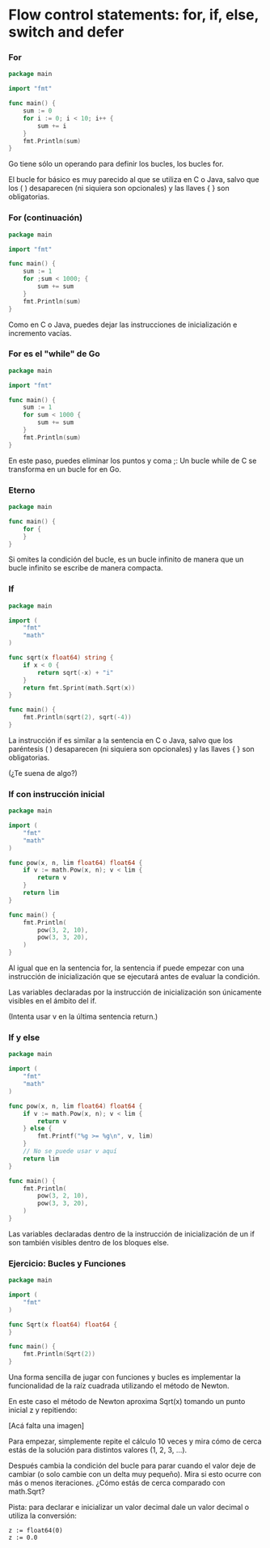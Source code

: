# Flow control statements: for, if, else, switch and defer

### For
```go
package main

import "fmt"

func main() {
    sum := 0
    for i := 0; i < 10; i++ {
        sum += i
    }
    fmt.Println(sum)
}

```
Go tiene sólo un operando para definir los bucles, los bucles for.

El bucle for básico es muy parecido al que se utiliza en C o Java, salvo que los ( ) desaparecen (ni siquiera son opcionales) y las llaves { } son obligatorias.


### For (continuación)
```go
package main

import "fmt"

func main() {
    sum := 1
    for ;sum < 1000; {
        sum += sum
    }
    fmt.Println(sum)
}

```
Como en C o Java, puedes dejar las instrucciones de inicialización e incremento vacías.



### For es el "while" de Go
```go
package main

import "fmt"

func main() {
    sum := 1
    for sum < 1000 {
        sum += sum
    }
    fmt.Println(sum)
}

```
En este paso, puedes eliminar los puntos y coma ;: Un bucle while de C se transforma en un bucle for en Go.

### Eterno
```go
package main

func main() {
    for {
    }
}

```
Si omites la condición del bucle, es un bucle infinito de manera que un bucle infinito se escribe de manera compacta.

### If
```go
package main

import (
    "fmt"
    "math"
)

func sqrt(x float64) string {
    if x < 0 {
        return sqrt(-x) + "i"
    }
    return fmt.Sprint(math.Sqrt(x))
}

func main() {
    fmt.Println(sqrt(2), sqrt(-4))
}

```
La instrucción if es similar a la sentencia en C o Java, salvo que los paréntesis ( ) desaparecen (ni siquiera son opcionales) y las llaves { } son obligatorias.

(¿Te suena de algo?)


### If con instrucción inicial
```go
package main

import (
    "fmt"
    "math"
)

func pow(x, n, lim float64) float64 {
    if v := math.Pow(x, n); v < lim {
        return v
    }
    return lim
}

func main() {
    fmt.Println(
        pow(3, 2, 10),
        pow(3, 3, 20),
    )
}
```
Al igual que en la sentencia for, la sentencia if puede empezar con una instrucción de inicialización que se ejecutará antes de evaluar la condición.

Las variables declaradas por la instrucción de inicialización son únicamente visibles en el ámbito del if.

(Intenta usar v en la última sentencia return.)

### If y else
```go
package main

import (
    "fmt"
    "math"
)

func pow(x, n, lim float64) float64 {
    if v := math.Pow(x, n); v < lim {
        return v
    } else {
        fmt.Printf("%g >= %g\n", v, lim)
    }
    // No se puede usar v aquí
    return lim
}

func main() {
    fmt.Println(
        pow(3, 2, 10),
        pow(3, 3, 20),
    )
}

```
Las variables declaradas dentro de la instrucción de inicialización de un if son también visibles dentro de los bloques else.

### Ejercicio: Bucles y Funciones
```go
package main

import (
    "fmt"
)

func Sqrt(x float64) float64 {
}

func main() {
    fmt.Println(Sqrt(2))
}
```
Una forma sencilla de jugar con funciones y bucles es implementar la funcionalidad de la raíz cuadrada utilizando el método de Newton.

En este caso el método de Newton aproxima Sqrt(x) tomando un punto inicial z y repitiendo:

[Acá falta una imagen]

Para empezar, simplemente repite el cálculo 10 veces y mira cómo de cerca estás de la solución para distintos valores (1, 2, 3, ...).

Después cambia la condición del bucle para parar cuando el valor deje de cambiar (o solo cambie con un delta muy pequeño). Mira si esto ocurre con más o menos iteraciones. ¿Cómo estás de cerca comparado con math.Sqrt?

Pista: para declarar e inicializar un valor decimal dale un valor decimal o utiliza la conversión:
```
z := float64(0)
z := 0.0
```
